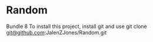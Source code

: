 # Random
Bundle 8
To install this project, install git and use git clone git@github.com:JalenZJones/Random.git
